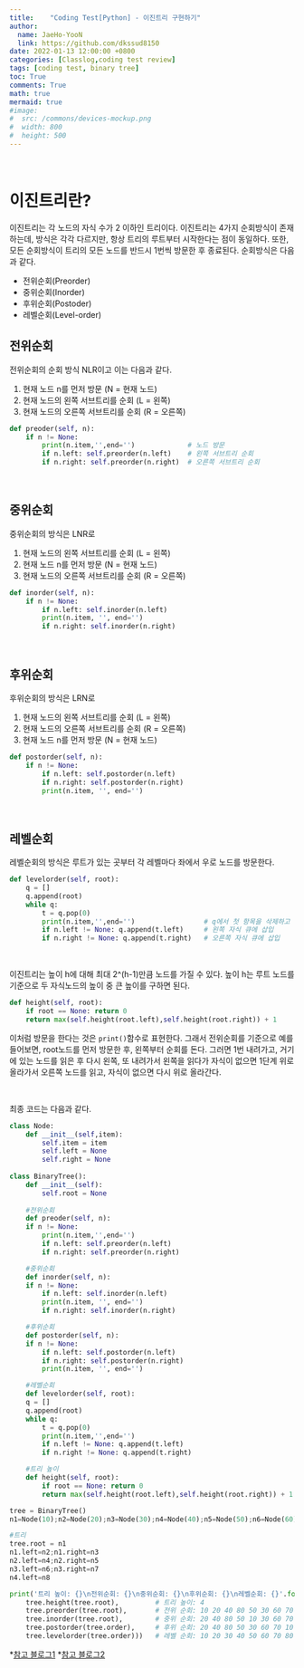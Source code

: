 ```yaml
---
title:    "Coding Test[Python] - 이진트리 구현하기"
author:
  name: JaeHo-YooN
  link: https://github.com/dkssud8150
date: 2022-01-13 12:00:00 +0800
categories: [Classlog,coding test review]
tags: [coding test, binary tree]
toc: True
comments: True
math: true
mermaid: true
#image:
#  src: /commons/devices-mockup.png
#  width: 800
#  height: 500
---
```


<br>

# 이진트리란?

이진트리는 각 노드의 자식 수가 2 이하인 트리이다. 이진트리는 4가지 순회방식이 존재하는데, 방식은 각각 다르지만, 항상 트리의 루트부터 시작한다는 점이 동일하다. 또한, 모든 순회방식이 트리의 모든 노드를 반드시 1번씩 방문한 후 종료된다. 순회방식은 다음과 같다.

* 전위순회(Preorder)
* 중위순회(Inorder)
* 후위순회(Postoder)
* 레벨순회(Level-order)

## 전위순회

전위순회의 순회 방식 NLR이고 이는 다음과 같다.
1. 현재 노드 n를 먼저 방문 (N = 현재 노드)
2. 현재 노드의 왼쪽 서브트리를 순회 (L = 왼쪽)
3. 현재 노드의 오른쪽 서브트리를 순회 (R = 오른쪽)

```python
def preoder(self, n):
    if n != None:
        print(n.item,'',end='')             # 노드 방문
        if n.left: self.preorder(n.left)    # 왼쪽 서브트리 순회
        if n.right: self.preorder(n.right)  # 오른쪽 서브트리 순회
```

<br>

## 중위순회

중위순회의 방식은 LNR로
1. 현재 노드의 왼쪽 서브트리를 순회 (L = 왼쪽)
2. 현재 노드 n를 먼저 방문 (N = 현재 노드)
3. 현재 노드의 오른쪽 서브트리를 순회 (R = 오른쪽)

```python
def inorder(self, n):
    if n != None:
        if n.left: self.inorder(n.left)
        print(n.item, '', end='')
        if n.right: self.inorder(n.right)
```

<br>

## 후위순회

후위순회의 방식은 LRN로
1. 현재 노드의 왼쪽 서브트리를 순회 (L = 왼쪽)
2. 현재 노드의 오른쪽 서브트리를 순회 (R = 오른쪽)
3. 현재 노드 n를 먼저 방문 (N = 현재 노드)

```python
def postorder(self, n):
    if n != None:
        if n.left: self.postorder(n.left)
        if n.right: self.postorder(n.right)
        print(n.item, '', end='')
```

<br>

## 레벨순회

레벨순회의 방식은 루트가 있는 곳부터 각 레벨마다 좌에서 우로 노드를 방문한다.

```python
def levelorder(self, root):
    q = []
    q.append(root)
    while q:
        t = q.pop(0)
        print(n.item,'',end='')                 # q에서 첫 항목을 삭제하고 삭제한 노드 방문
        if n.left != None: q.append(t.left)     # 왼쪽 자식 큐에 삽입
        if n.right != None: q.append(t.right)   # 오른쪽 자식 큐에 삽입
```

<br>

이진트리는 높이 h에 대해 최대 2^(h-1)만큼 노드를 가질 수 있다. 높이 h는 루트 노드를 기준으로 두 자식노드의 높이 중 큰 높이를 구하면 된다.

```python
def height(self, root):
    if root == None: return 0
    return max(self.height(root.left),self.height(root.right)) + 1
```

이처럼 방문을 한다는 것은 `print()`함수로 표현한다. 그래서 전위순회를 기준으로 예를 들어보면, root노드를 먼저 방문한 후, 왼쪽부터 순회를 돈다. 그러면 1번 내려가고, 거기에 있는 노드를 읽은 후 다시 왼쪽, 또 내려가서 왼쪽을 읽다가 자식이 없으면 1단계 위로 올라가서 오른쪽 노드를 읽고, 자식이 없으면 다시 위로 올라간다.

<br>

최종 코드는 다음과 같다.

```python
class Node:
    def __init__(self,item):
        self.item = item
        self.left = None
        self.right = None
    
class BinaryTree():
    def __init__(self):
        self.root = None
    
    #전위순회
    def preoder(self, n):
    if n != None:
        print(n.item,'',end='')       
        if n.left: self.preorder(n.left)   
        if n.right: self.preorder(n.right) 

    #중위순회
    def inorder(self, n):
    if n != None:
        if n.left: self.inorder(n.left)
        print(n.item, '', end='')
        if n.right: self.inorder(n.right)

    #후위순회
    def postorder(self, n):
    if n != None:
        if n.left: self.postorder(n.left)
        if n.right: self.postorder(n.right)
        print(n.item, '', end='')

    #레벨순회
    def levelorder(self, root):
    q = []
    q.append(root)
    while q:
        t = q.pop(0)
        print(n.item,'',end='')  
        if n.left != None: q.append(t.left)  
        if n.right != None: q.append(t.right) 

    #트리 높이
    def height(self, root):
        if root == None: return 0
        return max(self.height(root.left),self.height(root.right)) + 1  

tree = BinaryTree()
n1=Node(10);n2=Node(20);n3=Node(30);n4=Node(40);n5=Node(50);n6=Node(60);n7=Node(70);n8=Node(80);

#트리
tree.root = n1
n1.left=n2;n1.right=n3
n2.left=n4;n2.right=n5
n3.left=n6;n3.right=n7
n4.left=n8

print('트리 높이: {}\n전위순회: {}\n중위순회: {}\n후위순회: {}\n레벨순회: {}'.format(
    tree.height(tree.root),         # 트리 높이: 4
    tree.preorder(tree.root),       # 전위 순회: 10 20 40 80 50 30 60 70
    tree.inorder(tree.root),        # 중위 순회: 20 40 80 50 10 30 60 70
    tree.postorder(tree.order),     # 후위 순회: 20 40 80 50 30 60 70 10
    tree.levelorder(tree.order)))   # 레벨 순회: 10 20 30 40 50 60 70 80
```

*[참고 블로그1](https://it-garden.tistory.com/406)
*[참고 블로그2](https://brunch.co.kr/@qqplot/131)